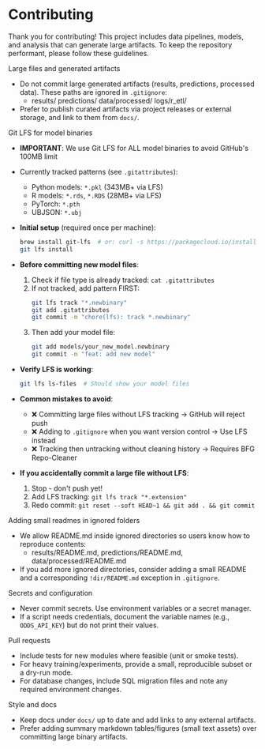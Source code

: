 # Contributing

Thank you for contributing! This project includes data pipelines, models, and analysis that can generate large artifacts. To keep the repository performant, please follow these guidelines.

Large files and generated artifacts
- Do not commit large generated artifacts (results, predictions, processed data). These paths are ignored in `.gitignore`:
  - results/  predictions/  data/processed/  logs/r_etl/
- Prefer to publish curated artifacts via project releases or external storage, and link to them from `docs/`.

Git LFS for model binaries
- **IMPORTANT**: We use Git LFS for ALL model binaries to avoid GitHub's 100MB limit
- Currently tracked patterns (see `.gitattributes`):
  - Python models: `*.pkl` (343MB+ via LFS)
  - R models: `*.rds`, `*.RDS` (28MB+ via LFS)
  - PyTorch: `*.pth`
  - UBJSON: `*.ubj`

- **Initial setup** (required once per machine):
  ```bash
  brew install git-lfs  # or: curl -s https://packagecloud.io/install/repositories/github/git-lfs/script.deb.sh | sudo bash
  git lfs install
  ```

- **Before committing new model files**:
  1. Check if file type is already tracked: `cat .gitattributes`
  2. If not tracked, add pattern FIRST:
     ```bash
     git lfs track "*.newbinary"
     git add .gitattributes
     git commit -m "chore(lfs): track *.newbinary"
     ```
  3. Then add your model file:
     ```bash
     git add models/your_new_model.newbinary
     git commit -m "feat: add new model"
     ```

- **Verify LFS is working**:
  ```bash
  git lfs ls-files  # Should show your model files
  ```

- **Common mistakes to avoid**:
  - ❌ Committing large files without LFS tracking → GitHub will reject push
  - ❌ Adding to `.gitignore` when you want version control → Use LFS instead
  - ❌ Tracking then untracking without cleaning history → Requires BFG Repo-Cleaner

- **If you accidentally commit a large file without LFS**:
  1. Stop - don't push yet!
  2. Add LFS tracking: `git lfs track "*.extension"`
  3. Redo commit: `git reset --soft HEAD~1 && git add . && git commit`

Adding small readmes in ignored folders
- We allow README.md inside ignored directories so users know how to reproduce contents:
  - results/README.md, predictions/README.md, data/processed/README.md
- If you add more ignored directories, consider adding a small README and a corresponding `!dir/README.md` exception in `.gitignore`.

Secrets and configuration
- Never commit secrets. Use environment variables or a secret manager.
- If a script needs credentials, document the variable names (e.g., `ODDS_API_KEY`) but do not print their values.

Pull requests
- Include tests for new modules where feasible (unit or smoke tests).
- For heavy training/experiments, provide a small, reproducible subset or a dry-run mode.
- For database changes, include SQL migration files and note any required environment changes.

Style and docs
- Keep docs under `docs/` up to date and add links to any external artifacts.
- Prefer adding summary markdown tables/figures (small text assets) over committing large binary artifacts.

